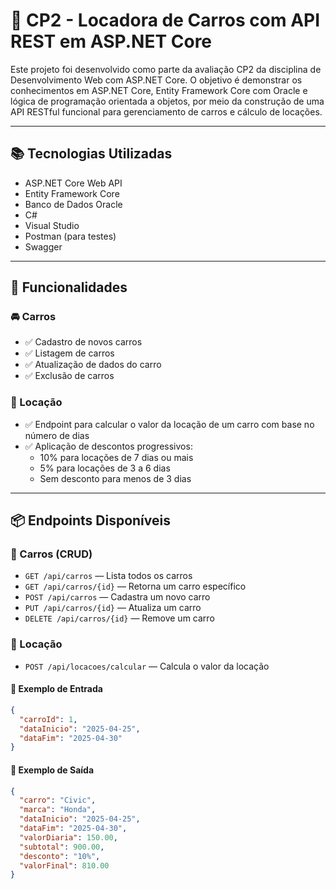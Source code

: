# 🚗 CP2 - Locadora de Carros com API REST em ASP.NET Core

Este projeto foi desenvolvido como parte da avaliação CP2 da disciplina de Desenvolvimento Web com ASP.NET Core. O objetivo é demonstrar os conhecimentos em ASP.NET Core, Entity Framework Core com Oracle e lógica de programação orientada a objetos, por meio da construção de uma API RESTful funcional para gerenciamento de carros e cálculo de locações.

---

## 📚 Tecnologias Utilizadas

- ASP.NET Core Web API
- Entity Framework Core
- Banco de Dados Oracle
- C#
- Visual Studio
- Postman (para testes)
- Swagger
---

## 🎯 Funcionalidades

### 🚘 Carros
- ✅ Cadastro de novos carros
- ✅ Listagem de carros
- ✅ Atualização de dados do carro
- ✅ Exclusão de carros

### 🔢 Locação
- ✅ Endpoint para calcular o valor da locação de um carro com base no número de dias
- ✅ Aplicação de descontos progressivos:
  - 10% para locações de 7 dias ou mais
  - 5% para locações de 3 a 6 dias
  - Sem desconto para menos de 3 dias

---

## 📦 Endpoints Disponíveis

### 📌 Carros (CRUD)
- `GET /api/carros` — Lista todos os carros
- `GET /api/carros/{id}` — Retorna um carro específico
- `POST /api/carros` — Cadastra um novo carro
- `PUT /api/carros/{id}` — Atualiza um carro
- `DELETE /api/carros/{id}` — Remove um carro

### 📌 Locação
- `POST /api/locacoes/calcular` — Calcula o valor da locação

#### 🔸 Exemplo de Entrada
```json
{
  "carroId": 1,
  "dataInicio": "2025-04-25",
  "dataFim": "2025-04-30"
}
````

#### 🔸 Exemplo de Saída

```json
{
  "carro": "Civic",
  "marca": "Honda",
  "dataInicio": "2025-04-25",
  "dataFim": "2025-04-30",
  "valorDiaria": 150.00,
  "subtotal": 900.00,
  "desconto": "10%",
  "valorFinal": 810.00
}
````
